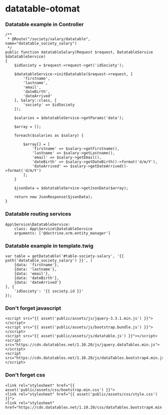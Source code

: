 # datatable-otomat

### Datatable example in Controller
    /**
     * @Route("/society/salary/datatable", name="datatable_society_salary")
     */
    public function datatableSalary(Request $request, DatatableService $datatableService)
    {
        $idSociety = $request->request->get('idSociety');
        
        $datatableService->initDatatable($request->request, [
            'firstname',
            'lastname',
            'email',
            'dateBirth',
            'dateArrived'
        ], Salary::class, [
            'society' => $idSociety
        ]);
        
        $salaries = $datatableService->getParams('data');
        
        $array = [];
        
        foreach($salaries as $salary) {
                        
            $array[] = [
                'firstname' => $salary->getFirstname(),
                'lastname' => $salary->getLastname(),
                'email' => $salary->getEmail(),
                'dateBirth' => $salary->getDateBirth()->format('d/m/Y'),
                'dateArrived' => $salary->getDateArrived()->format('d/m/Y')
            ];
        }

        $jsonData = $datatableService->getJsonData($array);
        
        return new JsonResponse($jsonData);
    }
    
### Datatable routing services
    App\Service\DatatableService:
        class: App\Service\DatatableService
        arguments: ['@doctrine.orm.entity_manager']

### Datatable example in template.twig
    var table = getDatatable('#table-society-salary', '{{ path('datatable_society_salary') }}', [
        {data: 'firstname'},
        {data: 'lastname'},
        {data: 'email'},
        {data: 'dateBirth'},
        {data: 'dateArrived'}
    ], {
        'idSociety': '{{ society.id }}'
    });

### Don't forget javascript
    <script src="{{ asset('public/assets/js/jquery-3.3.1.min.js') }}"></script>
    <script src="{{ asset('public/assets/js/bootstrap.bundle.js') }}"></script>
    <script src="{{ asset('public/assets/js/datatable.js') }}"></script>    
    <script src="https://cdn.datatables.net/1.10.20/js/jquery.dataTables.min.js"></script>
    <script src="https://cdn.datatables.net/1.10.20/js/dataTables.bootstrap4.min.js"></script>
    
### Don't forget css
    <link rel="stylesheet" href="{{ asset('public/assets/css/bootstrap.min.css') }}">
    <link rel="stylesheet" href="{{ asset('public/assets/css/style.css') }}">
    <link rel="stylesheet" href="https://cdn.datatables.net/1.10.20/css/dataTables.bootstrap4.min.css">
    
